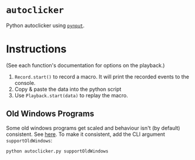 # `autoclicker`
Python autoclicker using [`pynput`](https://pypi.org/project/pynput/).


# Instructions
(See each function's documentation for options on the playback.)
1. `Record.start()` to record a macro. It will print the recorded events to the console.
2. Copy & paste the data into the python script
3. Use `Playback.start(data)` to replay the macro.

## Old Windows Programs
Some old windows programs get scaled and behaviour isn't (by default) consistent. See [here](https://pynput.readthedocs.io/en/latest/mouse.html#ensuring-consistent-coordinates-between-listener-and-controller-on-windows). To make it consistent, add the CLI argument `supportOldWindows`:

```python autoclicker.py supportOldWindows```